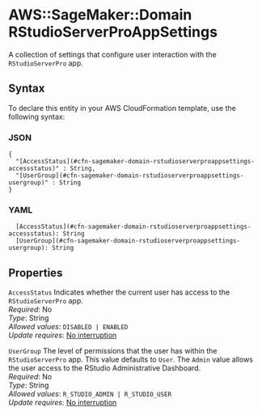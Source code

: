 # AWS::SageMaker::Domain RStudioServerProAppSettings<a name="aws-properties-sagemaker-domain-rstudioserverproappsettings"></a>

A collection of settings that configure user interaction with the `RStudioServerPro` app\.

## Syntax<a name="aws-properties-sagemaker-domain-rstudioserverproappsettings-syntax"></a>

To declare this entity in your AWS CloudFormation template, use the following syntax:

### JSON<a name="aws-properties-sagemaker-domain-rstudioserverproappsettings-syntax.json"></a>

```
{
  "[AccessStatus](#cfn-sagemaker-domain-rstudioserverproappsettings-accessstatus)" : String,
  "[UserGroup](#cfn-sagemaker-domain-rstudioserverproappsettings-usergroup)" : String
}
```

### YAML<a name="aws-properties-sagemaker-domain-rstudioserverproappsettings-syntax.yaml"></a>

```
  [AccessStatus](#cfn-sagemaker-domain-rstudioserverproappsettings-accessstatus): String
  [UserGroup](#cfn-sagemaker-domain-rstudioserverproappsettings-usergroup): String
```

## Properties<a name="aws-properties-sagemaker-domain-rstudioserverproappsettings-properties"></a>

`AccessStatus`  <a name="cfn-sagemaker-domain-rstudioserverproappsettings-accessstatus"></a>
Indicates whether the current user has access to the `RStudioServerPro` app\.  
*Required*: No  
*Type*: String  
*Allowed values*: `DISABLED | ENABLED`  
*Update requires*: [No interruption](https://docs.aws.amazon.com/AWSCloudFormation/latest/UserGuide/using-cfn-updating-stacks-update-behaviors.html#update-no-interrupt)

`UserGroup`  <a name="cfn-sagemaker-domain-rstudioserverproappsettings-usergroup"></a>
The level of permissions that the user has within the `RStudioServerPro` app\. This value defaults to `User`\. The `Admin` value allows the user access to the RStudio Administrative Dashboard\.  
*Required*: No  
*Type*: String  
*Allowed values*: `R_STUDIO_ADMIN | R_STUDIO_USER`  
*Update requires*: [No interruption](https://docs.aws.amazon.com/AWSCloudFormation/latest/UserGuide/using-cfn-updating-stacks-update-behaviors.html#update-no-interrupt)